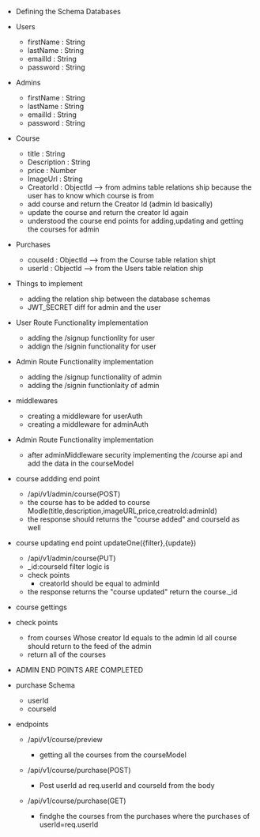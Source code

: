 - Defining the Schema Databases
- Users

  - firstName : String
  - lastName : String
  - emailId : String
  - password : String

- Admins

  - firstName : String
  - lastName : String
  - emailId : String
  - password : String

- Course

  - title : String
  - Description : String
  - price : Number
  - ImageUrl : String
  - CreatorId : ObjectId --> from admins table relations ship because the user has to know which course is from
  - add course and return the Creator Id (admin Id basically)
  - update the course and return the creator Id again
  - understood the course end points for adding,updating and getting the courses for admin

- Purchases

  - couseId : ObjectId --> from the Course table relation shipt
  - userId : ObjectId --> from the Users table relation ship

- Things to implement

  - adding the relation ship between the database schemas
  - JWT_SECRET diff for admin and the user

- User Route Functionality implementation

  - adding the /signup functionlity for user
  - addign the /signin functionality for user

- Admin Route Functionality implementation

  - adding the /signup functionality of admin
  - adding the /signin functionlaity of admin

- middlewares

  - creating a middleware for userAuth
  - creating a middleware for adminAuth

- Admin Route Functionality implementation

  - after adminMiddleware security implementing the /course api and add the data in the courseModel

- course addding end point

  - /api/v1/admin/course(POST)
  - the course has to be added to course Modle(title,description,imageURL,price,creatroId:adminId)
  - the response should returns the "course added" and courseId as well

- course updating end point updateOne({filter},{update})

  - /api/v1/admin/course(PUT)
  - \_id:courseId filter logic is
  - check points
    - creatorId should be equal to adminId
  - the response returns the "course updated" return the course.\_id

- course gettings
- check points

  - from courses Whose creator Id equals to the admin Id all course should return to the feed of the admin
  - return all of the courses

- ADMIN END POINTS ARE COMPLETED

- purchase Schema

  - userId
  - courseId

- endpoints

  - /api/v1/course/preview

    - getting all the courses from the courseModel

  - /api/v1/course/purchase(POST)

    - Post userId ad req.userId and courseId from the body

  - /api/v1/course/purchase(GET)
    - findghe the courses from the purchases where the purchases of userId=req.userId
